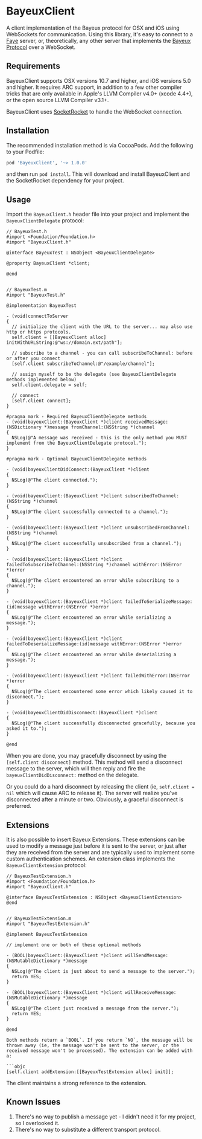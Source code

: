 # BayeuxClient

A client implementation of the Bayeux protocol for OSX and iOS using WebSockets for communication. Using this library, it's easy to connect to a [Faye](http://faye.jcoglan.com/) server, or, theoretically, any other server that implements the [Bayeux Protocol](http://svn.cometd.org/trunk/bayeux/bayeux.html) over a WebSocket.

## Requirements

BayeuxClient supports OSX versions 10.7 and higher, and iOS versions 5.0 and higher. It requires ARC support, in addition to a few other compiler tricks that are only available in Apple's LLVM Compiler v4.0+ (xcode 4.4+), or the open source LLVM Compiler v3.1+.

BayeuxClient uses [SocketRocket](https://github.com/square/SocketRocket) to handle the WebSocket connection.

## Installation

The recommended installation method is via CocoaPods. Add the following to your Podfile:

```ruby
pod 'BayeuxClient', '~> 1.0.0'
```

and then run `pod install`. This will download and install BayeuxClient and the SocketRocket dependency for your project.

## Usage

Import the `BayeuxClient.h` header file into your project and implement the `BayeuxClientDelegate` protocol:

```objc
// BayeuxTest.h
#import <Foundation/Foundation.h>
#import "BayeuxClient.h"

@interface BayeuxTest : NSObject <BayeuxClientDelegate>

@property BayeuxClient *client;

@end


// BayeuxTest.m
#import "BayeuxTest.h"

@implementation BayeuxTest

- (void)connectToServer
{
  // initialize the client with the URL to the server... may also use http or https protocols.
  self.client = [[BayeuxClient alloc] initWithURLString:@"ws://domain.ext/path"];

  // subscribe to a channel - you can call subscribeToChannel: before or after you connect
  [self.client subscribeToChannel:@"/example/channel"];

  // assign myself to be the delegate (see BayeuxClientDelegate methods implemented below)
  self.client.delegate = self;

  // connect
  [self.client connect];
}

#pragma mark - Required BayeuxClientDelegate methods
- (void)bayeuxClient:(BayeuxClient *)client receivedMessage:(NSDictionary *)message fromChannel:(NSString *)channel
{
  NSLog(@"A message was received - this is the only method you MUST implement from the BayeuxClientDelegate protocol.");
}

#pragma mark - Optional BayeuxClientDelegate methods

- (void)bayeuxClientDidConnect:(BayeuxClient *)client
{
  NSLog(@"The client connected.");
}

- (void)bayeuxClient:(BayeuxClient *)client subscribedToChannel:(NSString *)channel
{
  NSLog(@"The client successfully connected to a channel.");
}

- (void)bayeuxClient:(BayeuxClient *)client unsubscribedFromChannel:(NSString *)channel
{
  NSLog(@"The client successfully unsubscribed from a channel.");
}

- (void)bayeuxClient:(BayeuxClient *)client failedToSubscribeToChannel:(NSString *)channel withError:(NSError *)error
{
  NSLog(@"The client encountered an error while subscribing to a channel.");
}

- (void)bayeuxClient:(BayeuxClient *)client failedToSerializeMessage:(id)message withError:(NSError *)error
{
  NSLog(@"The client encountered an error while serializing a message.");
}

- (void)bayeuxClient:(BayeuxClient *)client failedToDeserializeMessage:(id)message withError:(NSError *)error
{
  NSLog(@"The client encountered an error while deserializing a message.");
}

- (void)bayeuxClient:(BayeuxClient *)client failedWithError:(NSError *)error
{
  NSLog(@"The client encountered some error which likely caused it to disconnect.");
}

- (void)bayeuxClientDidDisconnect:(BayeuxClient *)client
{
  NSLog(@"The client successfully disconnected gracefully, because you asked it to.");
}

@end
```

When you are done, you may gracefully disconnect by using the `[self.client disconnect]` method. This method will send a disconnect message to the server, which will then reply and fire the `bayeuxClientDidDisconnect:` method on the delegate.

Or you could do a hard disconnect by releasing the client (ie, `self.client = nil` which will cause ARC to release it). The server will realize you've disconnected after a minute or two. Obviously, a graceful disconnect is preferred.

## Extensions

It is also possible to insert Bayeux Extensions. These extensions can be used to modify a message just before it is sent to the server, or just after they are received from the server and are typically used to implement some custom authentication schemes. An extension class implements the `BayeuxClientExtension` protocol:

```objc
// BayeuxTestExtension.h
#import <Foundation/Foundation.h>
#import "BayeuxClient.h"

@interface BayeuxTestExtension : NSObject <BayeuxClientExtension>
@end


// BayeuxTestExtension.m
#import "BayeuxTestExtension.h"

@implement BayeuxTestExtension

// implement one or both of these optional methods

- (BOOL)bayeuxClient:(BayeuxClient *)client willSendMessage:(NSMutableDictionary *)message
{
  NSLog(@"The client is just about to send a message to the server.");
  return YES;
}

- (BOOL)bayeuxClient:(BayeuxClient *)client willReceiveMessage:(NSMutableDictionary *)message
{
  NSLog(@"The client just received a message from the server.");
  return YES;
}

@end

Both methods return a `BOOL`. If you return `NO`, the message will be thrown away (ie, the message won't be sent to the server, or the received message won't be processed). The extension can be added with a:

```objc
[self.client addExtension:[[BayeuxTestExtension alloc] init]];
```

The client maintains a strong reference to the extension.

## Known Issues

1. There's no way to publish a message yet - I didn't need it for my project, so I overlooked it.
2. There's no way to substitute a different transport protocol.
